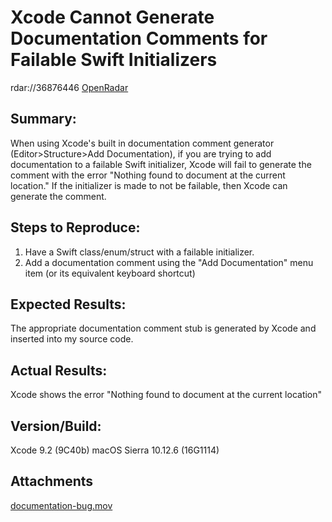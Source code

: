 # Xcode Cannot Generate Documentation Comments for Failable Swift Initializers

rdar://36876446
[OpenRadar](https://openradar.appspot.com/radar?id=4976090170785792)

## Summary:
When using Xcode's built in documentation comment generator (Editor>Structure>Add Documentation), if you are trying to add documentation to a failable Swift initializer, Xcode will fail to generate the comment with the error "Nothing found to document at the current location." If the initializer is made to not be failable, then Xcode can generate the comment.

## Steps to Reproduce:
1. Have a Swift class/enum/struct with a failable initializer.
2. Add a documentation comment using the "Add Documentation" menu item (or its equivalent keyboard shortcut)

## Expected Results:
The appropriate documentation comment stub is generated by Xcode and inserted into my source code.

## Actual Results:
Xcode shows the error "Nothing found to document at the current location"

## Version/Build:
Xcode 9.2 (9C40b)
macOS Sierra 10.12.6 (16G1114)

## Attachments
[documentation-bug.mov](documentation-bug.mov)
